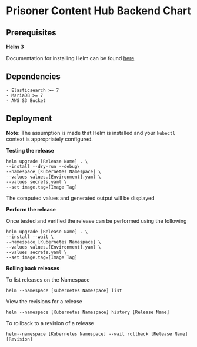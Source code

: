 # Prisoner Content Hub Backend Chart

## Prerequisites

**Helm 3**

Documentation for installing Helm can be found [here](https://helm.sh/docs/intro/quickstart/#install-helm)

## Dependencies

```
- Elasticsearch >= 7
- MariaDB >= 7
- AWS S3 Bucket
```

## Deployment

**Note:** The assumption is made that Helm is installed and your `kubectl` context is appropriately configured.

**Testing the release**

```
helm upgrade [Release Name] . \
--install --dry-run --debug\
--namespace [Kubernetes Namespace] \
--values values.[Environment].yaml \
--values secrets.yaml \
--set image.tag=[Image Tag]
```

The computed values and generated output will be displayed

**Perform the release**

Once tested and verified the release can be performed using the following

```
helm upgrade [Release Name] . \
--install --wait \
--namespace [Kubernetes Namespace] \
--values values.[Environment].yaml \
--values secrets.yaml \
--set image.tag=[Image Tag]
```

**Rolling back releases**

To list releases on the Namespace

```
helm --namespace [Kubernetes Namespace] list
```

View the revisions for a release

```
helm --namespace [Kubernetes Namespace] history [Release Name]
```

To rollback to a revision of a release

```
helm--namespace [Kubernetes Namespace] --wait rollback [Release Name] [Revision]
```
